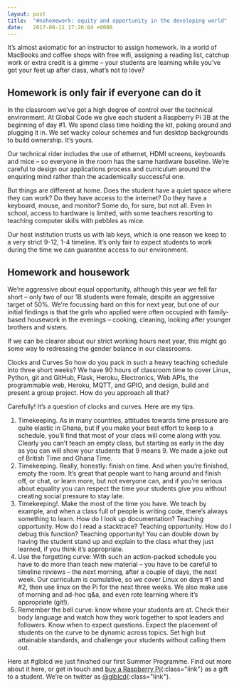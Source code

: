 ```yaml
---
layout: post
title:  "#nohomework: equity and opportunity in the developing world"
date:   2017-08-11 17:26:04 +0000
---
```

It’s almost axiomatic for an instructor to assign homework. In a world of MacBooks and coffee shops with free wifi, assigning a reading list, catchup work or extra credit is a gimme – your students are learning while you’ve got your feet up after class, what’s not to love?

## Homework is only fair if everyone can do it
In the classroom we’ve got a high degree of control over the technical environment. At Global Code we give each student a Raspberry Pi 3B at the beginning of day #1. We spend class time holding the kit, poking around and plugging it in. We set wacky colour schemes and fun desktop backgrounds to build ownership. It’s yours.

Our technical rider includes the use of ethernet, HDMI screens, keyboards and mice – so everyone in the room has the same hardware baseline. We’re careful to design our applications process and curriculum around the enquiring mind rather than the academically successful one.

But things are different at home. Does the student have a quiet space where they can work? Do they have access to the internet? Do they have a keyboard, mouse, and monitor? Some do, for sure, but not all. Even in school, access to hardware is limited, with some teachers resorting to teaching computer skills with pebbles as mice.

Our host institution trusts us with lab keys, which is one reason we keep to a very strict 9-12, 1-4 timeline. It’s only fair to expect students to work during the time we can guarantee access to our environment.

## Homework and housework
We’re aggressive about equal opportunity, although this year we fell far short – only two of our 18 students were female, despite an aggressive target of 50%. We’re focussing hard on this for next year, but one of our initial findings is that the girls who applied were often occupied with family-based housework in the evenings – cooking, cleaning, looking after younger brothers and sisters.

If we can be clearer about our strict working hours next year, this might go some way to redressing the gender balance in our classrooms.

Clocks and Curves
So how do you pack in such a heavy teaching schedule into three short weeks? We have 90 hours of classroom time to cover Linux, Python, git and GitHub, Flask, Heroku, Electronics, Web APIs, the programmable web, Heroku, MQTT, and GPIO, and design, build and present a group project. How do you approach all that?

Carefully! It’s a question of clocks and curves. Here are my tips.

  1. Timekeeping. As in many countries, attitudes towards time pressure are quite elastic in Ghana, but if you make your best effort to keep to a schedule, you’ll find that most of your class will come along with you. Clearly you can’t teach an empty class, but starting as early in the day as you can will show your students that 9 means 9. We made a joke out of British Time and Ghana Time.
  1. Timekeeping. Really, honestly: finish on time. And when you’re finished, empty the room. It’s great that people want to hang around and finish off, or chat, or learn more, but not everyone can, and if you’re serious about equality you can respect the time your students give you without creating social pressure to stay late.
  1. Timekeeping!. Make the most of the time you have. We teach by example, and when a class full of people is writing code, there’s always something to learn. How do I look up documentation? Teaching opportunity. How do I read a stacktrace? Teaching opportunity. How do I debug this function? Teaching opportunity! You can double down by having the student stand up and explain to the class what they just learned, if you think it’s appropriate.
  1. Use the forgetting curve: With such an action-packed schedule you have to do more than teach new material – you have to be careful to timeline reviews – the next morning, after a couple of days, the next week. Our curriculum is cumulative, so we cover Linux on days #1 and #2, then use linux on the Pi for the next three weeks. We also make use of morning and ad-hoc q&a, and even rote learning where it’s appropriate (git!).
  1. Remember the bell curve: know where your students are at. Check their body language and watch how they work together to spot leaders and followers. Know when to expect questions. Expect the placement of students on the curve to be dynamic across topics. Set high but attainable standards, and challenge your students without calling them out.

Here at #glblcd we just finished our first Summer Programme. Find out more about it here, or get in touch and [buy a Raspberry Pi](https://justgiving.com/GlobalCode){:class="link"} as a gift to a student. We’re on twitter as [@glblcd](https://twitter.com/glblcd){:class="link"}.
